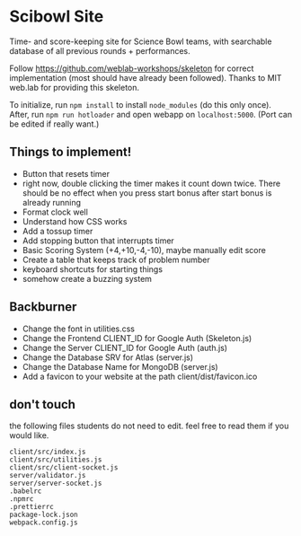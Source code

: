 # Scibowl Site

Time- and score-keeping site for Science Bowl teams, with searchable database of all previous rounds + performances.

Follow https://github.com/weblab-workshops/skeleton for correct implementation (most should have already been followed). Thanks to MIT web.lab for providing this skeleton.

To initialize, run ```npm install``` to install ```node_modules``` (do this only once). After, run ```npm run hotloader``` and open webapp on ```localhost:5000```. (Port can be edited if really want.)

## Things to implement!

- Button that resets timer
- right now, double clicking the timer makes it count down twice. There should be no effect when you press start bonus after start bonus is already running
- Format clock well
- Understand how CSS works
- Add a tossup timer
- Add stopping button that interrupts timer
- Basic Scoring System (+4,+10,-4,-10), maybe manually edit score
- Create a table that keeps track of problem number
- keyboard shortcuts for starting things
- somehow create a buzzing system

## Backburner

- Change the font in utilities.css
- Change the Frontend CLIENT_ID for Google Auth (Skeleton.js)
- Change the Server CLIENT_ID for Google Auth (auth.js)
- Change the Database SRV for Atlas (server.js)
- Change the Database Name for MongoDB (server.js)
- Add a favicon to your website at the path client/dist/favicon.ico


## don't touch

the following files students do not need to edit. feel free to read them if you would like.

```
client/src/index.js
client/src/utilities.js
client/src/client-socket.js
server/validator.js
server/server-socket.js
.babelrc
.npmrc
.prettierrc
package-lock.json
webpack.config.js
```

